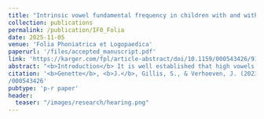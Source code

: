 ```yaml
---
title: "Intrinsic vowel fundamental frequency in children with and without hearing impairment"
collection: publications
permalink: /publication/IF0_Folia
date: 2025-11-05
venue: 'Folia Phoniatrica et Logopaedica'
paperurl: '/files/accepted_manuscript.pdf'
link: 'https://karger.com/fpl/article-abstract/doi/10.1159/000543426/918805/Intrinsic-Vowel-Fundamental-Frequency-in-Children?redirectedFrom=fulltext'
abstract: "<b>Introduction</b> It is well established that high vowels tend to have a higher F0 than low vowels, a phenomenon known as intrinsic vowel F0 (IF0). However, the underlying cause of IF0 remains debated. Previous research suggests that IF0 is entirely of physiological origin, while other research indicates that it is acquired to enhance perceptual contrasts between vowels. <b>Methods</b> This study explored the impact of hearing loss on IF0 in six-year-old children, both with and without hearing impairment. The Belgian Dutch vowels produced by the children in both groups during a (non-)word repetition task were acoustically analysed for F0. <b>Results</b> The main result was that all children presented IF0. Although IF0 was not significantly different between children with and without hearing impairment, there was a trend towards a smaller IF0 in the hearing-impaired group. <b>Conclusion</b> In conclusion, while the results of this study support the physiological hypothesis, they also suggest a potential role for perceptual factors in shaping IF0. The results were interpreted in relation to the combined potential effects of speech organ physiology and perception on IF0."
citation: '<b>Genette</b>, <b>J.</b>, Gillis, S., & Verhoeven, J. (2023). Intrinsic vowel fundamental frequency with and without hearing impairment</b>. <i>Folia Phoniatrica et Logopaedica</i>, <i>154</i>, 102984. https://doi.org/10.1159
/000543426'
pubtype: 'p-r paper'
header:
  teaser: "/images/research/hearing.png"
---
```


